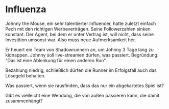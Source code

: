 # Influenza

Johnny the Mouse, ein sehr talentierter Influencer, hatte zuletzt einfach Pech
mit den richtigen Werbeverträgen.  Seine Followerzahlen sinken konstant.  Der
Agent, bei dem er unter Vertrag ist, will nicht, dass seine Investition umsonst
war. Also muss neue Aufmerksamkeit her.

Er heuert ein Team von Shadowrunnern an, um Johnny 3 Tage lang zu kidnappen.
Johnny soll live-streamen dürfen, was passiert.  Begründung: "Das ist eine
Ablenkung für einen anderen Run".

Bezahlung niedrig, schließlich dürfen die Runner im Erfolgsfall auch das
Lösegeld behalten.

Was passiert, wenn sie rausfinden, dass das nur ein abgekartetes Spiel ist?

Gibt es vielleicht eine Wendung, die von außen passieren kann, die damit
zusammenhängt?

